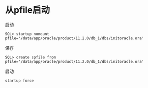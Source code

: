 # 从pfile启动

启动

```纯文本
SQL> startup nomount pfile='/data/app/oracle/product/11.2.0/db_1/dbs/initoracle.ora'
```

保存

```纯文本
SQL> create spfile from pfile='/data/app/oracle/product/11.2.0/db_1/dbs/initoracle.ora'
```

启动

```纯文本
startup force
```

